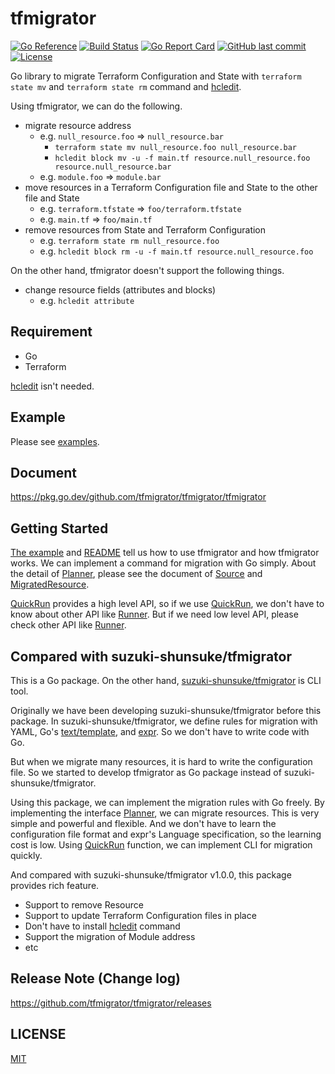 # tfmigrator

[![Go Reference](https://pkg.go.dev/badge/github.com/tfmigrator/tfmigrator.svg)](https://pkg.go.dev/github.com/tfmigrator/tfmigrator)
[![Build Status](https://github.com/tfmigrator/tfmigrator/workflows/test/badge.svg)](https://github.com/tfmigrator/tfmigrator/actions)
[![Go Report Card](https://goreportcard.com/badge/github.com/tfmigrator/tfmigrator)](https://goreportcard.com/report/github.com/tfmigrator/tfmigrator)
[![GitHub last commit](https://img.shields.io/github/last-commit/tfmigrator/tfmigrator.svg)](https://github.com/tfmigrator/tfmigrator)
[![License](http://img.shields.io/badge/license-mit-blue.svg?style=flat-square)](https://raw.githubusercontent.com/tfmigrator/tfmigrator/main/LICENSE)

Go library to migrate Terraform Configuration and State with `terraform state mv` and `terraform state rm` command and [hcledit](https://github.com/minamijoyo/hcledit).

Using tfmigrator, we can do the following.

* migrate resource address
  * e.g. `null_resource.foo` => `null_resource.bar`
    * `terraform state mv null_resource.foo null_resource.bar`
    * `hcledit block mv -u -f main.tf resource.null_resource.foo resource.null_resource.bar`
  * e.g. `module.foo` => `module.bar`
* move resources in a Terraform Configuration file and State to the other file and State
  * e.g. `terraform.tfstate` => `foo/terraform.tfstate`
  * e.g. `main.tf` => `foo/main.tf`
* remove resources from State and Terraform Configuration
  * e.g. `terraform state rm null_resource.foo`
  * e.g. `hcledit block rm -u -f main.tf resource.null_resource.foo`

On the other hand, tfmigrator doesn't support the following things.

* change resource fields (attributes and blocks)
  * e.g. `hcledit attribute`

## Requirement

* Go
* Terraform

[hcledit](https://github.com/minamijoyo/hcledit) isn't needed.

## Example

Please see [examples](examples).

## Document

https://pkg.go.dev/github.com/tfmigrator/tfmigrator/tfmigrator

## Getting Started

[The example](https://github.com/tfmigrator/tfmigrator/blob/main/examples/example1/main.go) and [README](https://github.com/tfmigrator/tfmigrator/tree/main/examples/example1) tell us how to use tfmigrator and how tfmigrator works.
We can implement a command for migration with Go simply.
About the detail of [Planner](https://pkg.go.dev/github.com/tfmigrator/tfmigrator/tfmigrator#Planner), please see the document of [Source](https://pkg.go.dev/github.com/tfmigrator/tfmigrator/tfmigrator#Source) and [MigratedResource](https://pkg.go.dev/github.com/tfmigrator/tfmigrator/tfmigrator#MigratedResource).

[QuickRun](https://pkg.go.dev/github.com/tfmigrator/tfmigrator/tfmigrator#QuickRun) provides a high level API,
so if we use [QuickRun](https://pkg.go.dev/github.com/tfmigrator/tfmigrator/tfmigrator#QuickRun), we don't have to know about other API like [Runner](https://pkg.go.dev/github.com/tfmigrator/tfmigrator/tfmigrator#Runner).
But if we need low level API, please check other API like [Runner](https://pkg.go.dev/github.com/tfmigrator/tfmigrator/tfmigrator#Runner).

## Compared with suzuki-shunsuke/tfmigrator

This is a Go package. On the other hand, [suzuki-shunsuke/tfmigrator](https://github.com/suzuki-shunsuke/tfmigrator) is CLI tool.

Originally we have been developing suzuki-shunsuke/tfmigrator before this package.
In suzuki-shunsuke/tfmigrator, we define rules for migration with YAML, Go's [text/template](https://golang.org/pkg/text/template/), and [expr](https://github.com/antonmedv/expr).
So we don't have to write code with Go.

But when we migrate many resources, it is hard to write the configuration file.
So we started to develop tfmigrator as Go package instead of suzuki-shunsuke/tfmigrator.

Using this package, we can implement the migration rules with Go freely.
By implementing the interface [Planner](https://pkg.go.dev/github.com/tfmigrator/tfmigrator/tfmigrator#Planner), we can migrate resources.
This is very simple and powerful and flexible.
And we don't have to learn the configuration file format and expr's Language specification, so the learning cost is low.
Using [QuickRun](https://pkg.go.dev/github.com/tfmigrator/tfmigrator/tfmigrator#QuickRun) function, we can implement CLI for migration quickly.

And compared with suzuki-shunsuke/tfmigrator v1.0.0, this package provides rich feature.

* Support to remove Resource
* Support to update Terraform Configuration files in place
* Don't have to install [hcledit](https://github.com/minamijoyo/hcledit) command
* Support the migration of Module address
* etc

## Release Note (Change log)

https://github.com/tfmigrator/tfmigrator/releases

## LICENSE

[MIT](LICENSE)
